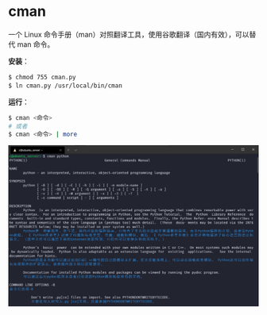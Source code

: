 # cman
一个 Linux 命令手册（man）对照翻译工具，使用谷歌翻译（国内有效），可以替代 man 命令。

**安装**：

```bash
$ chmod 755 cman.py
$ ln cman.py /usr/local/bin/cman
```

**运行**：

```bash
$ cman <命令>
# 或者
$ cman <命令> | more
```

![](images/example.png)

